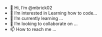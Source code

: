 - 👋 Hi, I’m @mbrick02
- 👀 I’m interested in Learning how to code...
- 🌱 I’m currently learning ...
- 💞️ I’m looking to collaborate on ...
- 📫 How to reach me ...

<!---
mbrick02/mbrick02 is a ✨ special ✨ repository because its `README.md` (this file) appears on your GitHub profile.
You can click the Preview link to take a look at your changes.
--->
